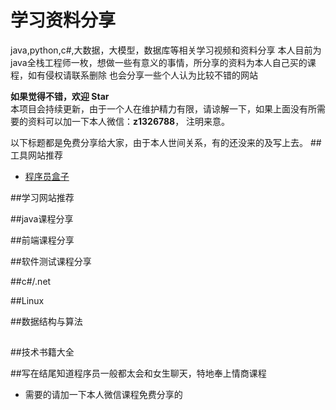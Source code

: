 # 学习资料分享
java,python,c#,大数据，大模型，数据库等相关学习视频和资料分享
本人目前为java全栈工程师一枚，想做一些有意义的事情，所分享的资料为本人自己买的课程，如有侵权请联系删除
也会分享一些个人认为比较不错的网站

**如果觉得不错，欢迎 Star**  
本项目会持续更新，由于一个人在维护精力有限，请谅解一下，如果上面没有所需要的资料可以加一下本人微信：**z1326788**，
注明来意。

以下标题都是免费分享给大家，由于本人世间关系，有的还没来的及写上去。
##工具网站推荐


- [程序员盒子](https://www.coderutil.com/)


##学习网站推荐


##java课程分享


##前端课程分享


##软件测试课程分享


##c#/.net



##Linux


##数据结构与算法

##

##技术书籍大全


##写在结尾知道程序员一般都太会和女生聊天，特地奉上情商课程

- 需要的请加一下本人微信课程免费分享的

